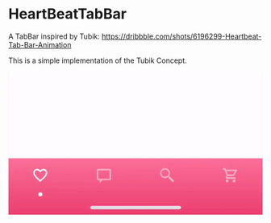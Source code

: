 # HeartBeatTabBar

A TabBar inspired by Tubik: https://dribbble.com/shots/6196299-Heartbeat-Tab-Bar-Animation

This is a simple implementation of the Tubik Concept.

![alt tag](https://raw.githubusercontent.com/dimix/HeartBeatTabBar/master/heartbeat.gif)


